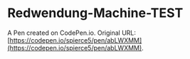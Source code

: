 # Redwendung-Machine-TEST

A Pen created on CodePen.io. Original URL: [https://codepen.io/spierce5/pen/abLWXMM](https://codepen.io/spierce5/pen/abLWXMM).


